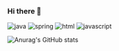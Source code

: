 ### Hi there 👋

<img alt="java" src ="https://img.shields.io/badge/java-green.svg?&style=for-the-badge&logo=로고명&logoColor=white"/> <img alt="spring" src ="https://img.shields.io/badge/spring-yellowgreen.svg?&style=for-the-badge&logo=로고명&logoColor=white"/> <img alt="html" src ="https://img.shields.io/badge/html-red.svg?&style=for-the-badge&logo=로고명&logoColor=로고색상"/> <img alt="javascript" src ="https://img.shields.io/badge/javascript-yellow.svg?&style=for-the-badge&logo=로고명&logoColor=로고색상"/>
<!--
**kwonseeun/kwonseeun** is a ✨ _special_ ✨ repository because its `README.md` (this file) appears on your GitHub profile.

Here are some ideas to get you started:

- 🔭 I’m currently working on ...
- 🌱 I’m currently learning ...
- 👯 I’m looking to collaborate on ...
- 🤔 I’m looking for help with ...
- 💬 Ask me about ...
- 📫 How to reach me: ...
- 😄 Pronouns: ...
- ⚡ Fun fact: ...
-->

![Anurag's GitHub stats](https://github-readme-stats.vercel.app/api?username=kwonseeun&show_icons=true&theme=radical)

